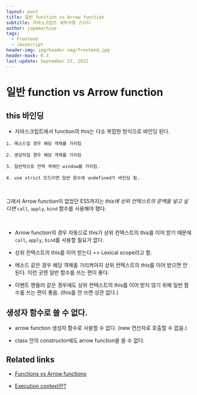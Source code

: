 ```yaml
---
layout: post
title: 일반 function vs Arrow function
subtitle: 자바스크립트 세부사항 스터디
author: jopemachine
tags:
  - Frontend
  - Javascript
header-img: img/header-img/frontend.jpg
header-mask: 0.3
last-update: September 27, 2022
---
```


# 일반 function vs Arrow function

## this 바인딩

- 자바스크립트에서 function의 this는 다소 복잡한 방식으로 바인딩 된다.

```
1. 메소드일 경우 해당 객체를 가리킴

2. 생성자일 경우 해당 객체를 가리킴

3. 일반적으로 전역 객체인 window를 가리킴.

4. use strict 모드이면 일반 함수에 undefined가 바인딩 됨.
```

<br />

그래서 Arrow function이 없었던 ES5까지는 *this에 상위 컨텍스트의 문맥을 넣고 싶다면* `call`, `apply`, `bind` 함수를 사용해야 했다.

<br />

- Arrow function의 경우 자동으로 this가 상위 컨텍스트의 this를 이어 받기 때문에 `call`, `apply`, `bind`를 사용할 필요가 없다.

- 상위 컨텍스트의 this를 이어 받는다 => Lexical scope라고 함.

- 메소드 같은 경우 해당 객체를 가리켜야지 상위 컨텍스트의 this를 이어 받으면 안 된다. 이런 곳엔 일반 함수를 쓰는 편이 좋다.

- 이벤트 핸들러 같은 경우에도 상위 컨텍스트의 this를 이어 받지 않기 위해 일반 함수를 쓰는 편이 좋음. (this를 안 쓰면 상관 없다.)

## 생성자 함수로 쓸 수 없다.

- arrow function 생성자 함수로 사용할 수 없다. (new 연산자로 호출할 수 없음.)

- class 안의 constructor에도 arrow function을 쓸 수 없다.

## Related links

- [Functions vs Arrow functions](https://developer.mozilla.org/ko/docs/Web/JavaScript/Reference/Functions/Arrow_functions)

- [Execution context란?](https://jopemachine.github.io/2021/10/07/Execution-Context/)
